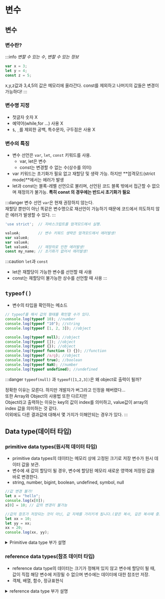 # 변수

## 변수

### 변수란?

:::info
_변할 수 있는 수_, _변할 수 있는 정보_

```js
var x = 3;
let y = 4;
const z = 5;
```

x,y,z값과 3,4,5의 값은 메모리에 올라간다.
const를 제외하고 나머지의 값들은 변경이 가능하다!
:::

### 변수명 지정

- 첫글자 숫자 X
- 예약어(while,for ...) 사용 X
- `$`, `_`를 제외한 공백, 특수문자, 구두점은 사용 X

### 변수의 특징

- 변수 선언은 `var`, `let`, `const` 키워드를 사용.
  - var, let은 변수
  - const는 변경할 수 없는 수(상수를 의미)
- var 키워드는 초기화가 필요 없고 재할당 및 생략 가능. 하지만 **엄격모드(strict mode)**에서는 에러가 발생
- let과 const는 블록-레벨 선언으로 불리며, 선언된 코드 블록 밖에서 접근할 수 없으며 재정의가 불가능. **특히 const 의 경우에는 반드시 초기화가 필요**

:::danger
변수 선언 `var`은 현재 권장하지 않는다.<br/>
재할당 뿐만이 아닌 똑같은 변수명으로 재선언이 가능하기 때문에 코드에서 의도하지 않은 에러가 발생할 수 있다.
:::

```js
'use strict';  // 자바스크립트를 엄격모드에서 실행.

valueA;        // 변수 키워드 생략은 엄격모드에서 에러발생!
var valueA;
var valueA;
let valueA;    // 재정의로 인한 에러발생!
const my_name; // 초기화가 없어서 에러발생!
```

:::caution
`let`과 `const`

- let은 재할당이 가능한 변수를 선언할 때 사용
- const는 재할당이 불가능한 상수를 선언할 때 사용
  :::

## `typeof()`

- 변수의 타입을 확인하는 메소드

```js
// typeof를 해서 값의 형태를 확인할 수가 있다.
console.log(typeof 10); //number
console.log(typeof "10"); //string
console.log(typeof [1, 2, 3]); //object

console.log(typeof null); //object
console.log(typeof []); //object
console.log(typeof {}); //object
console.log(typeof function () {}); //function
console.log(typeof /a/g); //object
console.log(typeof true); //boolean
console.log(typeof NaN); //number
console.log(typeof undefined); //undefined
```

:::danger
`typeof(null)` 과 `typeof([1,2,3])`은 왜 object로 출력이 될까?

정확한 이유는 모른다. 하지만 개발자가 버그라고 인정을 해버렸다...<br/>
또한 Array와 Object의 사용법 또한 다르지만<br/>
Object라고 출력하는 이유는 key의 값이 index를 의미하고, value값이 array의 index 값을 의미하는 것 같다.<br/>
이외에도 다른 결과값에 대해서 몇 가지가 이해안되는 경우가 있다.
:::

## Data type(데이터 타입)

### **primitive data types**(원시적 데이터 타입)

- primitive data types의 데이터는 메모리 상에 고정된 크기로 저장 변수가 원시 데이터 값을 보관.
- 변수에 새 값이 할당이 될 경우, 변수에 할당된 메모리 새로운 영역에 저장된 값을 바로 변경한다.
- string, number, bigint, boolean, undefined, symbol, null

```js
//값 변경 불가!
let x = "hello";
console.log(x[0]);
x[0] = 10; // 값의 변경이 불가능

//값의 참조가 저장되는 것이 아닌, 값 자체를 가리키게 됩니다.(얕은 복사, 깊은 복사때 중요)
let xx = 10;
let yy = xx;
xx = 20;
console.log(xx, yy);
```

<details>
<summary>Primitive data type 부가 설명</summary>
<div markdown="1">

:::note
```js
let a = 10;
let b = a
console.log(a)//10
console.log(b)//10

a = 20
console.log(a)//20
console.log(b)//10
```
![image](https://github.com/JJamVa/JJamVa/assets/80045006/14486961-f624-44e2-9c12-6a19f7a8c1d7)

let a = 10이라고 선언하면 메모리 어느 위치에 10이라는 값이 할당되며, 그 영역을 지목하게 된다.<br/>
let b = a 하면, b는 a의 메모리 주소에 있는 값을 새로운 메모리 주소에 할당된다.<br/>

![image](https://github.com/JJamVa/JJamVa/assets/80045006/e552e201-0c61-4e4b-bc00-1789c535ea95)

a = 20을 통하여 a의 주소에 있는 값이 20으로 변경된다.<br/>
b는 a의 메모리 주소에 있는 값인 20으로 변하지 않고, 10으로 유지되고 있다.<br/> 
결론적으로 a와 b는 독립적으로 메모리 공간에 존재하는 것을 볼 수 있다.

:::

</div>
</details>

### **reference data types**(참조 데이터 타입)

- reference data type의 데이터는 크기가 정해져 있지 않고 변수에 할당이 될 때, 값이 직접 해당 변수에 저장될 수 없으며 변수에는 데이터에 대한 참조만 저장.
- 객체, 배열, 함수, 정규표현식

<details>
<summary>reference data type 부가 설명</summary>
<div markdown="1">

:::note
```js
let a = [1,2,3]
let b = a
console.log(a)//[1,2,3]
console.log(b)//[1,2,3]

b[0] = 10
console.log(a)//[10,2,3]
console.log(b)//[10,2,3]
```

결과를 보면 b의 배열에 0번째 인덱스의 값만 바꿨지만 a의 배열값도 같이 변경이 되었다.<br/>

![image](https://github.com/JJamVa/JJamVa/assets/80045006/930c7921-9054-4be1-802a-86bbcfda941f)

let a =[1,2,3]과 let b = a가 했을 때, 위의 그림과 같다.<br/>
b와 같은 경우는 a의 배열 메모리 주소를 가르키고 있다.<br/>

![image](https://github.com/JJamVa/JJamVa/assets/80045006/7f5bbeec-e4ab-488f-ad32-5082b366fc61)

b[0] = 10을 통해서 각각 a,b에 대한 출력 값이 똑같이 [10,2,3]이다.<br/>
a와 b가 똑같은 메모리 주소를 가르키고 있기 때문에<br/>
a배열의 값에 변화나 b배열의 값에 변화에서도 똑같이 반영된다.

:::

</div>
</details>